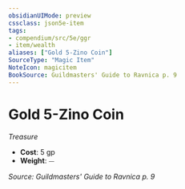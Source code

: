 ```yaml
---
obsidianUIMode: preview
cssclass: json5e-item
tags:
- compendium/src/5e/ggr
- item/wealth
aliases: ["Gold 5-Zino Coin"]
SourceType: "Magic Item"
NoteIcon: magicitem
BookSource: Guildmasters' Guide to Ravnica p. 9
---
```

# Gold 5-Zino Coin
*Treasure*  

- **Cost**: 5 gp
- **Weight**: ⏤

*Source: Guildmasters' Guide to Ravnica p. 9*